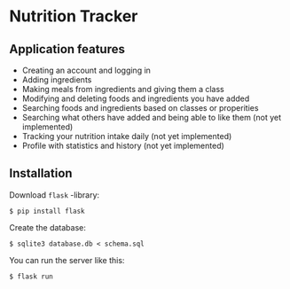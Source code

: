 # Nutrition Tracker

## Application features

* Creating an account and logging in
* Adding ingredients
* Making meals from ingredients and giving them a class
* Modifying and deleting foods and ingredients you have added
* Searching foods and ingredients based on classes or properities
* Searching what others have added and being able to like them (not yet implemented)
* Tracking your nutrition intake daily (not yet implemented)
* Profile with statistics and history (not yet implemented)

## Installation

Download `flask` -library:

```
$ pip install flask
```

Create the database:

```
$ sqlite3 database.db < schema.sql
```

You can run the server like this:

```
$ flask run
```